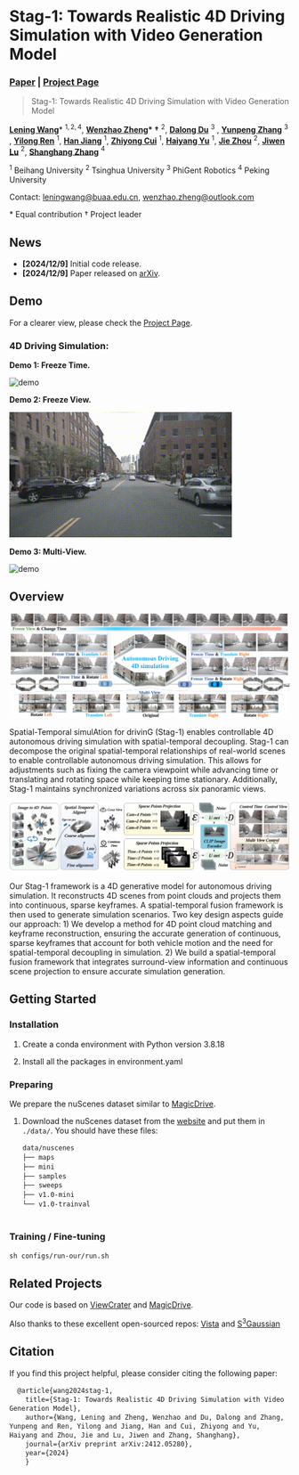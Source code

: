 # Stag-1: Towards Realistic 4D Driving Simulation with Video Generation Model

### [Paper](https://arxiv.org/abs/2412.05280)  | [Project Page](https://wzzheng.net/Stag) 


> Stag-1: Towards Realistic 4D Driving Simulation with Video Generation Model

**[Lening Wang](https://scholar.google.com/citations?user=obCtm2UAAAAJ&hl=en&oi=ao)**\* $^{1,2,4}$, **[Wenzhao Zheng](https://wzzheng.net/)\* $\dagger$** $^{2}$, **[Dalong Du](https://www.phigent.ai/aboutus)** $^{3}$ , **[Yunpeng Zhang](https://scholar.google.com/citations?user=UgadGL8AAAAJ&hl=en&oi=ao)** $^{3}$ , **[Yilong Ren](https://shi.buaa.edu.cn/renyilong/zh_CN/index.htm)** $^{1}$, **[Han Jiang](https://scholar.google.com/citations?user=d0WJTQgAAAAJ&hl=zh-CN&oi=ao)** $^{1}$, **[Zhiyong Cui](https://zhiyongcui.com/)** $^{1}$, **[Haiyang Yu](https://shi.buaa.edu.cn/09558/zh_CN/index.htm)** $^{1}$, **[Jie Zhou](https://www.au.tsinghua.edu.cn/info/1084/1699.htm)** $^{2}$, **[Jiwen Lu](http://ivg.au.tsinghua.edu.cn/Jiwen_Lu/)** $^{2}$, **[Shanghang Zhang](https://www.shanghangzhang.com/)** $^{4}$

$^1$ Beihang University $^2$ Tsinghua University $^3$ PhiGent Robotics $^4$ Peking University



Contact: [leningwang@buaa.edu.cn](mailto:leningwang@buaa.edu.cn), [wenzhao.zheng@outlook.com](mailto:wenzhao.zheng@outlook.com)

\* Equal contribution $\dagger$ Project leader



## News

- **[2024/12/9]** Initial code release.
- **[2024/12/9]** Paper released on [arXiv](https://arxiv.org/abs/2412.05280).


## Demo
For a clearer view, please check the [Project Page](https://wzzheng.net/Stag). 

### 4D Driving Simulation:
**Demo 1: Freeze Time.** 

![demo](./assets/demo1.gif)

**Demo 2: Freeze View.** 

![demo](./assets/demo2.gif)

**Demo 3: Multi-View.**

![demo](./assets/demo3.gif)






## Overview
![overview](./assets/fig1.png)

Spatial-Temporal simulAtion for drivinG (Stag-1) enables controllable 4D autonomous driving simulation with spatial-temporal decoupling. Stag-1 can decompose the original spatial-temporal relationships of real-world scenes to enable controllable autonomous driving simulation. This allows for adjustments such as fixing the camera viewpoint while advancing time or translating and rotating space while keeping time stationary. Additionally, Stag-1 maintains synchronized variations across six panoramic views.


![overview](./assets/fig2.png)

Our Stag-1 framework is a 4D generative model for autonomous driving simulation. It reconstructs 4D scenes from point clouds and projects them into continuous, sparse keyframes. A spatial-temporal fusion framework is then used to generate simulation scenarios. Two key design aspects guide our approach: 1) We develop a method for 4D point cloud matching and keyframe reconstruction, ensuring the accurate generation of continuous, sparse keyframes that account for both vehicle motion and the need for spatial-temporal decoupling in simulation. 2) We build a spatial-temporal fusion framework that integrates surround-view information and continuous scene projection to ensure accurate simulation generation.
## Getting Started

### Installation
1. Create a conda environment with Python version 3.8.18

2. Install all the packages in environment.yaml


### Preparing

We prepare the nuScenes dataset similar to [MagicDrive](https://github.com/cure-lab/MagicDrive). 

1. Download the nuScenes dataset from the [website](https://www.nuscenes.org/nuscenes) and put them in `./data/`. You should have these files:
    ```bash
    data/nuscenes
    ├── maps
    ├── mini
    ├── samples
    ├── sweeps
    ├── v1.0-mini
    └── v1.0-trainval

   
   
### Training / Fine-tuning

```
sh configs/run-our/run.sh
```
## Related Projects

Our code is based on [ViewCrater](https://github.com/Drexubery/ViewCrafter) and [MagicDrive](https://github.com/cure-lab/MagicDrive). 

Also thanks to these excellent open-sourced repos:
[Vista](https://github.com/OpenDriveLab/Vista)  and [S<sup>3</sup>Gaussian](https://github.com/nnanhuang/S3Gaussian)


## Citation

If you find this project helpful, please consider citing the following paper:
```
  @article{wang2024stag-1,
    title={Stag-1: Towards Realistic 4D Driving Simulation with Video Generation Model},
    author={Wang, Lening and Zheng, Wenzhao and Du, Dalong and Zhang, Yunpeng and Ren, Yilong and Jiang, Han and Cui, Zhiyong and Yu, Haiyang and Zhou, Jie and Lu, Jiwen and Zhang, Shanghang},
    journal={arXiv preprint arXiv:2412.05280},
    year={2024}
	}
```
